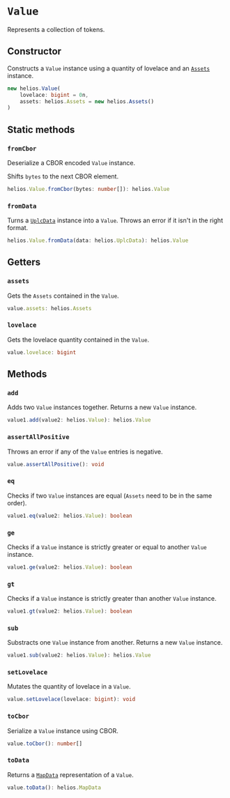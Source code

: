 # `Value`

Represents a collection of tokens.

## Constructor

Constructs a `Value` instance using a quantity of lovelace and an [`Assets`](./assets.md) instance.

```ts
new helios.Value(
    lovelace: bigint = 0n,
    assets: helios.Assets = new helios.Assets()
)
```

## Static methods

### `fromCbor`

Deserialize a CBOR encoded `Value` instance.

Shifts `bytes` to the next CBOR element.

```ts
helios.Value.fromCbor(bytes: number[]): helios.Value
```

### `fromData`

Turns a [`UplcData`](./uplcdata.md) instance into a `Value`. Throws an error if it isn't in the right format.

```ts
helios.Value.fromData(data: helios.UplcData): helios.Value
```

## Getters

### `assets`

Gets the `Assets` contained in the `Value`.

```ts
value.assets: helios.Assets
```

### `lovelace`

Gets the lovelace quantity contained in the `Value`.

```ts
value.lovelace: bigint
```

## Methods

### `add`

Adds two `Value` instances together. Returns a new `Value` instance.

```ts
value1.add(value2: helios.Value): helios.Value
```

### `assertAllPositive`

Throws an error if any of the `Value` entries is negative.

```ts
value.assertAllPositive(): void
```

### `eq`

Checks if two `Value` instances are equal (`Assets` need to be in the same order).

```ts
value1.eq(value2: helios.Value): boolean
```

### `ge`

Checks if a `Value` instance is strictly greater or equal to another `Value` instance.

```ts
value1.ge(value2: helios.Value): boolean
```

### `gt`

Checks if a `Value` instance is strictly greater than another `Value` instance.

```ts
value1.gt(value2: helios.Value): boolean
```

### `sub`

Substracts one `Value` instance from another. Returns a new `Value` instance.

```ts
value1.sub(value2: helios.Value): helios.Value
```

### `setLovelace`

Mutates the quantity of lovelace in a `Value`.

```ts
value.setLovelace(lovelace: bigint): void
```

### `toCbor`

Serialize a `Value` instance using CBOR.

```ts
value.toCbor(): number[]
```

### `toData`

Returns a [`MapData`](./mapdata.md) representation of a `Value`.

```ts
value.toData(): helios.MapData
```